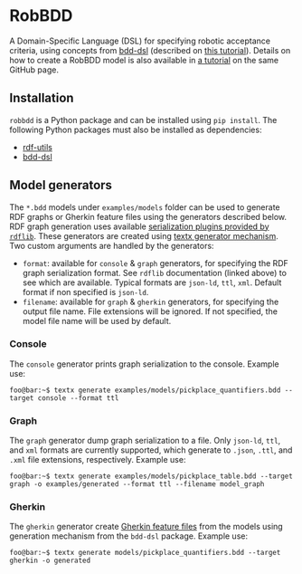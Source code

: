 # RobBDD

A Domain-Specific Language (DSL) for specifying robotic acceptance criteria, using
concepts from [bdd-dsl](https://github.com/secorolab/bdd-dsl)
(described on [this tutorial](https://secorolab.github.io/bdd-dsl/bdd-concepts.html)).
Details on how to create a RobBDD model is also available in [a tutorial](https://secorolab.github.io/bdd-dsl/robbdd.html)
on the same GitHub page.

## Installation

`robbdd` is a Python package and can be installed using `pip install`.
The following Python packages must also be installed as dependencies:

- [rdf-utils](https://github.com/minhnh/rdf-utils)
- [bdd-dsl](https://github.com/minhnh/bdd-dsl)

## Model generators

The `*.bdd` models under `examples/models` folder can be used to generate RDF graphs
or Gherkin feature files using the generators described below. RDF graph generation
uses available [serialization plugins provided by `rdflib`](https://rdflib.readthedocs.io/en/stable/apidocs/rdflib.plugins.serializers.html).
These generators are created using [textx generator mechanism](https://textx.github.io/textX/registration.html#textx-generators).
Two custom arguments are handled by the generators:

- `format`: available for `console` & `graph` generators, for specifying the RDF graph
  serialization format. See `rdflib` documentation (linked above) to see which are available.
  Typical formats are `json-ld`, `ttl`, `xml`. Default format if non specified is `json-ld`.
- `filename`: available for `graph` & `gherkin` generators, for specifying the output file name.
  File extensions will be ignored. If not specified, the model file name will be used by default.

### Console

The `console` generator prints graph serialization to the console. Example use:

```console
foo@bar:~$ textx generate examples/models/pickplace_quantifiers.bdd --target console --format ttl
```

### Graph

The `graph` generator dump graph serialization to a file. Only `json-ld`, `ttl`, and `xml` formats
are currently supported, which generate to `.json`, `.ttl`, and `.xml` file extensions,
respectively. Example use:

```console
foo@bar:~$ textx generate examples/models/pickplace_table.bdd --target graph -o examples/generated --format ttl --filename model_graph
```

### Gherkin

The `gherkin` generator create [Gherkin feature files](https://cucumber.io/docs/gherkin/reference/)
from the models using generation mechanism from the `bdd-dsl` package. Example use:

```console
foo@bar:~$ textx generate models/pickplace_quantifiers.bdd --target gherkin -o generated
```
